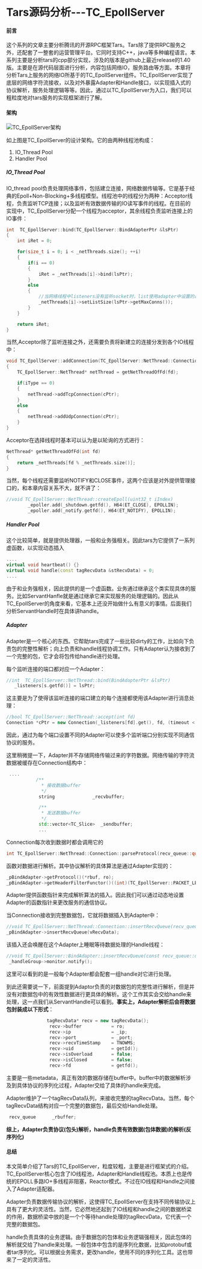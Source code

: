 # Tars源码分析---TC_EpollServer

#### 前言

这个系列的文章主要分析腾讯的开源RPC框架Tars。Tars除了提供RPC服务之外，还配套了一整套的运营管理平台。它同时支持C++，java等多种编程语言。本系列主要是分析tars的cpp部分实现，涉及的版本是github上最近release的1.40版。主要是在源代码层面进行分析，内容包括网络IO，服务路由等方面。本章将分析Tars上服务的网络IO所基于的TC_EpollServer组件。TC_EpollServer实现了底层的网络字符流接收，以及对外暴露Adapter和Handle接口，以实现插入式的协议解析，服务处理逻辑等等。因此，通过以TC_EpollServer为入口，我们可以粗粒度地对tars服务的实现框架进行了解。


#### 架构

![TC_EpollServer架构](https://img-blog.csdn.net/2018061519292052?watermark/2/text/aHR0cHM6Ly9ibG9nLmNzZG4ubmV0L1N3YXJ0ejIwMTU=/font/5a6L5L2T/fontsize/400/fill/I0JBQkFCMA==/dissolve/70)

如上图是TC_EpollServer的设计架构。它的由两种线程池构成：

1. IO_Thread Pool
2. Handler Pool

##### IO_Thread Pool

IO_thread pool负责处理网络事件，包括建立连接，网络数据传输等。它是基于经典的Epoll+Non-Blocking+多线程模型。线程池中的线程分为两种：Acceptor线程，负责监听TCP连接；以及监听有效数据传输的IO读写事件的线程。在目前的实现中，TC_EpollServer分配一个线程为acceptor，其余线程负责监听连接上的IO事件：

```c++
int  TC_EpollServer::bind(TC_EpollServer::BindAdapterPtr &lsPtr)
{
    int iRet = 0;

    for(size_t i = 0; i < _netThreads.size(); ++i)
    {
        if(i == 0)
        {
            iRet = _netThreads[i]->bind(lsPtr);
        }
        else
        {
            //当网络线程中listeners没有监听socket时，list使用adapter中设置的最大连接数作为初始化
            _netThreads[i]->setListSize(lsPtr->getMaxConns());
        }
    }

    return iRet;
}
```

当然,Acceptor除了监听连接之外，还需要负责将新建立的连接分发到各个IO线程中：

```c++
void TC_EpollServer::addConnection(TC_EpollServer::NetThread::Connection * cPtr, int fd, int iType)
{
    TC_EpollServer::NetThread* netThread = getNetThreadOfFd(fd);

    if(iType == 0)
    {
        netThread->addTcpConnection(cPtr);
    }
    else
    {
        netThread->addUdpConnection(cPtr);
    }
}

```

Acceptor在选择线程时基本可以认为是以轮询的方式进行：

```c++
NetThread* getNetThreadOfFd(int fd)
{
    return _netThreads[fd % _netThreads.size()];
}
```

当然，每个线程还需要监听NOTIFY和CLOSE事件，这两个应该是对外提供管理接口的，和本章内容关系不大，就不讲了：

```c++
//void TC_EpollServer::NetThread::createEpoll(uint32_t iIndex)
        _epoller.add(_shutdown.getfd(), H64(ET_CLOSE), EPOLLIN);
        _epoller.add(_notify.getfd(), H64(ET_NOTIFY), EPOLLIN);
```

##### Handler Pool

这个比较简单，就是提供处理器，一般和业务强相关。因此tars为它提供了一系列虚函数，以实现动态插入

```c++
....
virtual void heartbeat() {}
virtual void handle(const tagRecvData &stRecvData) = 0;
....
```

由于和业务强相关，因此提供的是一个虚函数。业务通过继承这个类实现具体的服务。比如ServantHanfle就是通过继承它来实现服务的处理逻辑的。因此从TC_EpollServer的角度来看，它基本上还没开始做什么有意义的事情。后面我们分析ServantHandle时在具体讲handle。


##### Adapter

Adapter是一个核心的东西。它帮助tars完成了一些比较dirty的工作，比如向下负责包的完整性解析；向上负责和handle线程协调工作。只有Adapter认为接收到了一个完整的包，它才会将包传给handle进行处理。

每个监听连接的端口都对应一个Adapter：

```c++
//int  TC_EpollServer::NetThread::bind(BindAdapterPtr &lsPtr)
   _listeners[s.getfd()] = lsPtr;
```

这主要是为了使得该监听连接的端口建立的每个连接都使用该Adapter进行消息处理：

```c++
//bool TC_EpollServer::NetThread::accept(int fd)
Connection *cPtr = new Connection(_listeners[fd].get(), fd, (timeout < 2 ? 2 : timeout), cs.getfd(), ip, port);
```

因此，通过为每个端口设置不同的Adapter可以使多个监听端口分别实现不同通信协议的服务。

这里稍微提一下，Adapter并不存储网络传输过来的字符数据。网络传输的字符流数据被缓存在Connection结构中：

```c++
 ....
           /**
             * 接收数据buffer
             */
            string              _recvbuffer;

            /**
             * 发送数据buffer
             */
            std::vector<TC_Slice>  _sendbuffer;
            ...
```

Connection每次收到数据时都会调用它的

```c++
int TC_EpollServer::NetThread::Connection::parseProtocol(recv_queue::queue_type &o)
```

函数对数据进行解析。其中协议解析的具体算法是通过Adapter实现的：

```c++
_pBindAdapter->getProtocol()(*rbuf, ro);
_pBindAdapter->getHeaderFilterFunctor()((int)(TC_EpollServer::PACKET_LESS), _recvbuffer);
```

Adapter提供函数指针来完成解析算法的插入。因此我们可以通过动态地设置Adapter的函数指针来更改服务的通信协议。

当Connection接收到完整数据包，它就将数据插入到Adapter中：

```c++
//void TC_EpollServer::NetThread::Connection::insertRecvQueue(recv_queue::queue_type &vRecvData)
_pBindAdapter->insertRecvQueue(vRecvData);
```

该插入还会唤醒在这个Adapter上睡眠等待数据处理的Handle线程：

```c++
//void TC_EpollServer::BindAdapter::insertRecvQueue(const recv_queue::queue_type &vtRecvData, bool bPushBack)
 _handleGroup->monitor.notify();
```

这里可以看到的是一般每个Adapter都会配套一组handle对它进行处理。

到此还需要说一下，前面提到Adaptor负责的对数据包的完整性进行解析，但是并没有对数据包中的有效性数据进行更具体的解析。这个工作其实会交给handle来处理，这一点我们从ServantHandle可以看到。**事实上，Adapter解析后会将数据包封装成以下形式**：

```c++
               tagRecvData* recv = new tagRecvData();
                recv->buffer           = ro;
                recv->ip               = _ip;
                recv->port             = _port;
                recv->recvTimeStamp    = TNOWMS;
                recv->uid              = getId();
                recv->isOverload       = false;
                recv->isClosed         = false;
                recv->fd               = getfd();
```

主要是一些metadata，真正有效的数据存储在buffer中。buffer中的数据解析涉及到具体协议的序列化过程，Adapter交给了具体的handle来完成。

Adapter维护了一个tagRecvData队列，来接收完整的tagRecvData。当然，每个tagRecvData结构对应一个完整的数据包，最后交给Handle处理。

```c++
 recv_queue      _rbuffer;
```

**综上，Adapter负责协议(包头)解析，handle负责有效数据(包体数据)的解析(反序列化)**

#### 总结

本文简单介绍了Tars的TC_EpollServer，粒度较粗，主要是进行框架式的介绍。TC_EpollServer核心包含了IO线程池，Adapter和Handle线程池。本质上也是传统的EPOLL多路IO+多线程非阻塞，Reactor模式。不过在IO线程和Handle之间接入了Adapter适配器。

Adapter负责数据传输协议的解析，这使得TC_EpollServer在支持不同传输协议上具有了更大的灵活性。当然，它必然地还起到了IO线程和handle之间的数据桥梁的作用，数据桥梁中放的是一个个等待handle处理的tagRecvData，它代表一个完整的数据包。

handle负责具体的业务逻辑。由于数据包的包体和业务逻辑强相关，因此包体的解析就交给了handle来处理。一般包体中包含的是序列化数据，比如protobuf或者tar序列化。可以根据业务需求，更改handle，使用不同的序列化工具。这也带来了一定的灵活性。
